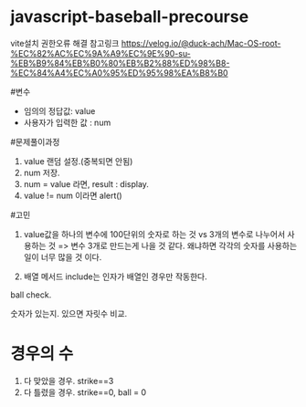 # javascript-baseball-precourse



vite설치 권한오류 해결 참고링크
https://velog.io/@duck-ach/Mac-OS-root-%EC%82%AC%EC%9A%A9%EC%9E%90-su-%EB%B9%84%EB%B0%80%EB%B2%88%ED%98%B8-%EC%84%A4%EC%A0%95%ED%95%98%EA%B8%B0


#변수
- 임의의 정답값: value
- 사용자가 입력한 값 : num

#문제풀이과정
1. value 랜덤 설정.(중복되면 안됨)
2. num 저장.
2. num = value 라면, result : display.
3. value != num 이라면 alert()


#고민
1. value값을 하나의 변수에 100단위의 숫자로 하는 것 vs 3개의 변수로 나누어서 사용하는 것 => 변수 3개로 만드는게 나을 것 같다. 왜냐하면 각각의 숫자를 사용하는 일이 너무 많을 것 이다. 

2. 배열 메서드 include는 인자가 배열인 경우만 작동한다. 

ball check. 

숫자가 있는지. 
있으면 
자릿수 비교.



# 경우의 수
1. 다 맞았을 경우. strike==3
2. 다 틀렸을 경우. strike==0, ball = 0


